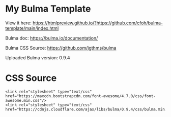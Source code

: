 # My Bulma Template

View it here: https://htmlpreview.github.io/?https://github.com/cfoh/bulma-template/main/index.html

Bulma doc: https://bulma.io/documentation/

Bulma CSS Source: https://github.com/jgthms/bulma

Uploaded Bulma version: 0.9.4

# CSS Source
```
<link rel="stylesheet" type="text/css" href="https://maxcdn.bootstrapcdn.com/font-awesome/4.7.0/css/font-awesome.min.css"/>
<link rel="stylesheet" type="text/css" href="https://cdnjs.cloudflare.com/ajax/libs/bulma/0.9.4/css/bulma.min.css"/>
```
